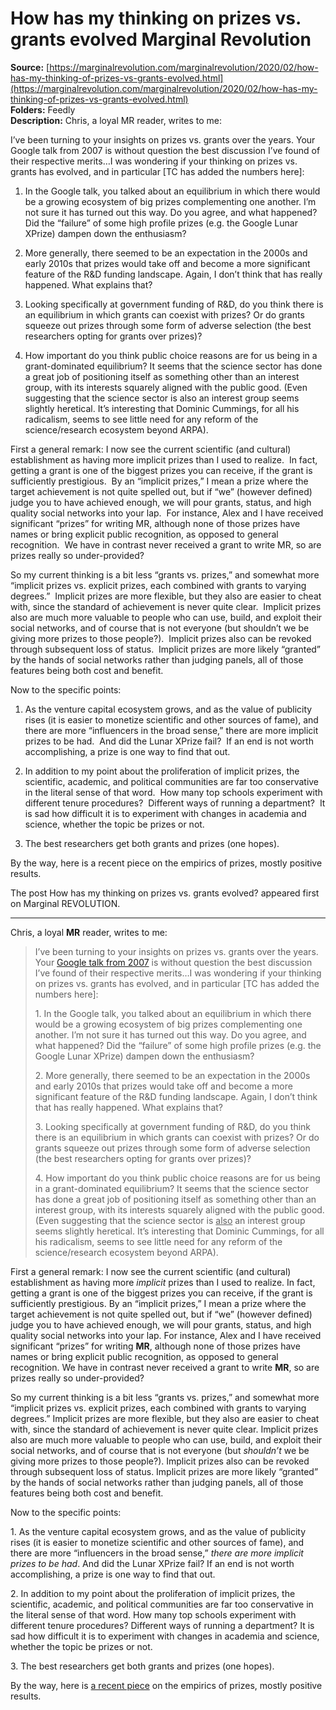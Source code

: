# How has my thinking on prizes vs. grants evolved Marginal Revolution

**Source:** [https://marginalrevolution.com/marginalrevolution/2020/02/how-has-my-thinking-of-prizes-vs-grants-evolved.html](https://marginalrevolution.com/marginalrevolution/2020/02/how-has-my-thinking-of-prizes-vs-grants-evolved.html)  
**Folders:** Feedly  
**Description:** Chris, a loyal MR reader, writes to me:

I’ve been turning to your insights on prizes vs. grants over the years. Your Google talk from 2007 is without question the best discussion I’ve found of their respective merits…I was wondering if your thinking on prizes vs. grants has evolved, and in particular [TC has added the numbers here]:

1. In the Google talk, you talked about an equilibrium in which there would be a growing ecosystem of big prizes complementing one another. I’m not sure it has turned out this way. Do you agree, and what happened? Did the “failure” of some high profile prizes (e.g. the Google Lunar XPrize) dampen down the enthusiasm?

2. More generally, there seemed to be an expectation in the 2000s and early 2010s that prizes would take off and become a more significant feature of the R&D funding landscape. Again, I don’t think that has really happened. What explains that?

3. Looking specifically at government funding of R&D, do you think there is an equilibrium in which grants can coexist with prizes? Or do grants squeeze out prizes through some form of adverse selection (the best researchers opting for grants over prizes)?

4. How important do you think public choice reasons are for us being in a grant-dominated equilibrium? It seems that the science sector has done a great job of positioning itself as something other than an interest group, with its interests squarely aligned with the public good. (Even suggesting that the science sector is also an interest group seems slightly heretical. It’s interesting that Dominic Cummings, for all his radicalism, seems to see little need for any reform of the science/research ecosystem beyond ARPA).

First a general remark: I now see the current scientific (and cultural) establishment as having more implicit prizes than I used to realize.  In fact, getting a grant is one of the biggest prizes you can receive, if the grant is sufficiently prestigious.  By an “implicit prizes,” I mean a prize where the target achievement is not quite spelled out, but if “we” (however defined) judge you to have achieved enough, we will pour grants, status, and high quality social networks into your lap.  For instance, Alex and I have received significant “prizes” for writing MR, although none of those prizes have names or bring explicit public recognition, as opposed to general recognition.  We have in contrast never received a grant to write MR, so are prizes really so under-provided?

So my current thinking is a bit less “grants vs. prizes,” and somewhat more “implicit prizes vs. explicit prizes, each combined with grants to varying degrees.”  Implicit prizes are more flexible, but they also are easier to cheat with, since the standard of achievement is never quite clear.  Implicit prizes also are much more valuable to people who can use, build, and exploit their social networks, and of course that is not everyone (but shouldn’t we be giving more prizes to those people?).  Implicit prizes also can be revoked through subsequent loss of status.  Implicit prizes are more likely “granted” by the hands of social networks rather than judging panels, all of those features being both cost and benefit.

Now to the specific points:

1. As the venture capital ecosystem grows, and as the value of publicity rises (it is easier to monetize scientific and other sources of fame), and there are more “influencers in the broad sense,” there are more implicit prizes to be had.  And did the Lunar XPrize fail?  If an end is not worth accomplishing, a prize is one way to find that out.

2. In addition to my point about the proliferation of implicit prizes, the scientific, academic, and political communities are far too conservative in the literal sense of that word.  How many top schools experiment with different tenure procedures?  Different ways of running a department?  It is sad how difficult it is to experiment with changes in academia and science, whether the topic be prizes or not.

3. The best researchers get both grants and prizes (one hopes).

By the way, here is a recent piece on the empirics of prizes, mostly positive results.

The post How has my thinking on prizes vs. grants evolved? appeared first on Marginal REVOLUTION.


---

<div>
    <p>Chris, a loyal <strong>MR</strong> reader, writes to me:</p>
<blockquote><p>I’ve been turning to your insights on prizes vs. grants over the years. Your <a href="https://www.youtube.com/watch?v=YOjAdjWgtgY">Google talk from 2007</a> is without question the best discussion I’ve found of their respective merits…I was wondering if your thinking on prizes vs. grants has evolved, and in particular [TC has added the numbers here]:</p>
<p>1. In the Google talk, you talked about an equilibrium in which there would be a growing ecosystem of big prizes complementing one another. I’m not sure it has turned out this way. Do you agree, and what happened? Did the “failure” of some high profile prizes (e.g. the Google Lunar XPrize) dampen down the enthusiasm?</p>
<p>2. More generally, there seemed to be an expectation in the 2000s and early 2010s that prizes would take off and become a more significant feature of the R&amp;D funding landscape. Again, I don’t think that has really happened. What explains that?</p>
<p>3. Looking specifically at government funding of R&amp;D, do you think there is an equilibrium in which grants can coexist with prizes? Or do grants squeeze out prizes through some form of adverse selection (the best researchers opting for grants over prizes)?</p>
<p>4. How important do you think public choice reasons are for us being in a grant-dominated equilibrium? It seems that the science sector has done a great job of positioning itself as something other than an interest group, with its interests squarely aligned with the public good. (Even suggesting that the science sector is <u>also</u> an interest group seems slightly heretical. It’s interesting that Dominic Cummings, for all his radicalism, seems to see little need for any reform of the science/research ecosystem beyond ARPA).</p></blockquote>
<p>First a general remark: I now see the current scientific (and cultural) establishment as having more <em>implicit</em> prizes than I used to realize.  In fact, getting a grant is one of the biggest prizes you can receive, if the grant is sufficiently prestigious.  By an “implicit prizes,” I mean a prize where the target achievement is not quite spelled out, but if “we” (however defined) judge you to have achieved enough, we will pour grants, status, and high quality social networks into your lap.  For instance, Alex and I have received significant “prizes” for writing <strong>MR</strong>, although none of those prizes have names or bring explicit public recognition, as opposed to general recognition.  We have in contrast never received a grant to write <strong>MR</strong>, so are prizes really so under-provided?</p>
<p>So my current thinking is a bit less “grants vs. prizes,” and somewhat more “implicit prizes vs. explicit prizes, each combined with grants to varying degrees.”  Implicit prizes are more flexible, but they also are easier to cheat with, since the standard of achievement is never quite clear.  Implicit prizes also are much more valuable to people who can use, build, and exploit their social networks, and of course that is not everyone (but <em>shouldn’t</em> we be giving more prizes to those people?).  Implicit prizes also can be revoked through subsequent loss of status.  Implicit prizes are more likely “granted” by the hands of social networks rather than judging panels, all of those features being both cost and benefit.</p>
<p>Now to the specific points:</p>
<p>1. As the venture capital ecosystem grows, and as the value of publicity rises (it is easier to monetize scientific and other sources of fame), and there are more “influencers in the broad sense,” <em>there are more implicit prizes to be had</em>.  And did the Lunar XPrize fail?  If an end is not worth accomplishing, a prize is one way to find that out.</p>
<p>2. In addition to my point about the proliferation of implicit prizes, the scientific, academic, and political communities are far too conservative in the literal sense of that word.  How many top schools experiment with different tenure procedures?  Different ways of running a department?  It is sad how difficult it is to experiment with changes in academia and science, whether the topic be prizes or not.</p>
<p>3. The best researchers get both grants and prizes (one hopes).</p>
<p>By the way, here is <a href="https://www.nber.org/papers/w26737">a recent piece</a> on the empirics of prizes, mostly positive results.</p>

  </div>
  